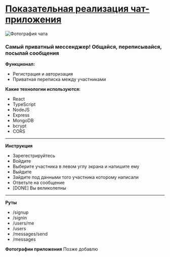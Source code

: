 # [Показательная реализация чат-приложения](https://simple-chat-tan.vercel.app/)

![Фотография чата](https://thumb.cloud.mail.ru/weblink/thumb/xw1/fust/K37bkfNC1)

### Самый приватный мессенджер! Общайся, переписывайся, посылай сообщения

**Функционал:**

- Регистрация и авторизация
- Приватная переписка между участниками

**Какие технологии используются:**

- React
- TypeScript
- NodeJS
- Express
- MongoDB
- bcrypt
- CORS

---

**Инструкция**

- Зарегестрируйтесь
- Войдите
- Выберите участника в левом углу экрана и напишите ему
- Выйдите
- Зайдите под данными того участника которому написали
- Ответьте на сообщение
- [DONE] Вы великолепны

---

**Руты**

- /signup
- /signin
- /users/me
- /users
- /messages/send
- /messages

**Фотографии приложения**
Позже добавлю
